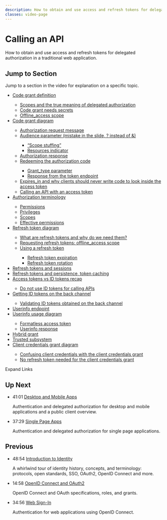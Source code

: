 ```yaml
---
description: How to obtain and use access and refresh tokens for delegated authorization in a traditional web application.
classes: video-page
---
```

# Calling an API

How to obtain and use access and refresh tokens for delegated authorization in a traditional web application.

<div class="video-wrapper" data-video="yw6hmdhnft"></div>

## Jump to Section

Jump to a section in the video for explanation on a specific topic.

<div class="video-transcript video-bookmarks" id="wistia-video-bookmarks">
  <ul>
    <li><a href="#wistia_yw6hmdhnft?time=28">Code grant definition</a></li>
    <ul>
      <li><a href="#wistia_yw6hmdhnft?time=110">Scopes and the true meaning of delegated authorization</a></li>
      <li><a href="#wistia_yw6hmdhnft?time=192">Code grant needs secrets</a></li>
      <li><a href="#wistia_yw6hmdhnft?time=224">Offline_access scope</a></li>
    </ul>
    <li><a href="#wistia_yw6hmdhnft?time=314">Code grant diagram</a></li>
    <ul>
      <li><a href="#wistia_yw6hmdhnft?time=402">Authorization request message</a></li>
      <li><a href="#wistia_yw6hmdhnft?time=563">Audience parameter (mistake in the slide, ? instead of &)</a></li>
      <ul>
        <li><a href="#wistia_yw6hmdhnft?time=638.5">“Scope stuffing”</a></li>
        <li><a href="#wistia_yw6hmdhnft?time=685">Resources indicator</a></li>
      </ul>
      <li><a href="#wistia_yw6hmdhnft?time=712">Authorization response</a></li>
      <li><a href="#wistia_yw6hmdhnft?time=772">Redeeming the authorization code</a></li>
      <ul>
        <li><a href="#wistia_yw6hmdhnft?time=819">Grant_type parameter</a></li>
        <li><a href="#wistia_yw6hmdhnft?time=918">Response from the token endpoint</a></li>
      </ul>
      <li><a href="#wistia_yw6hmdhnft?time=946">Expires_in and why clients should never write code to look inside the access token</a></li>
      <li><a href="#wistia_yw6hmdhnft?time=1054">Calling an API with an access token</a></li>
    </ul>
    <li><a href="#wistia_yw6hmdhnft?time=1167">Authorization terminology</a></li>
    <ul>
      <li><a href="#wistia_yw6hmdhnft?time=1205">Permissions</a></li>
      <li><a href="#wistia_yw6hmdhnft?time=1241">Privileges</a></li>
      <li><a href="#wistia_yw6hmdhnft?time=1268">Scopes</a></li>
      <li><a href="#wistia_yw6hmdhnft?time=1300">Effective permissions</a></li>
    </ul>
    <li><a href="#wistia_yw6hmdhnft?time=1464.5">Refresh token diagram</a></li>
    <ul>
      <li><a href="#wistia_yw6hmdhnft?time=1476">What are refresh tokens and why do we need them?</a></li>
      <li><a href="#wistia_yw6hmdhnft?time=1553">Requesting refresh tokens: offline_access scope</a></li>
      <li><a href="#wistia_yw6hmdhnft?time=1623">Using a refresh token</a></li>
      <ul>
        <li><a href="#wistia_yw6hmdhnft?time=1759">Refresh token expiration</a></li>
        <li><a href="#wistia_yw6hmdhnft?time=1798">Refresh token rotation</a></li>
      </ul>
    </ul>
    <li><a href="#wistia_yw6hmdhnft?time=1875">Refresh tokens and sessions</a></li>
    <li><a href="#wistia_yw6hmdhnft?time=1927">Refresh tokens and persistence, token caching</a></li>
    <li><a href="#wistia_yw6hmdhnft?time=2007.5">Access tokens vs ID tokens recap</a></li>
    <ul>
      <li><a href="#wistia_yw6hmdhnft?time=2126">Do not use ID tokens for calling APIs</a></li>
    </ul>
    <li><a href="#wistia_yw6hmdhnft?time=2270.6">Getting ID tokens on the back channel</a></li>
    <ul>
      <li><a href="#wistia_yw6hmdhnft?time=2332.5">Validating ID tokens obtained on the back channel</a></li>
    </ul>
    <li><a href="#wistia_yw6hmdhnft?time=2410">Userinfo endpoint</a></li>
    <li><a href="#wistia_yw6hmdhnft?time=2556">Userinfo usage diagram</a></li>
    <ul>
      <li><a href="#wistia_yw6hmdhnft?time=2586">Formatless access token</a></li>
      <li><a href="#wistia_yw6hmdhnft?time=2676">Userinfo response</a></li>
    </ul>
    <li><a href="#wistia_yw6hmdhnft?time=2697">Hybrid grant</a></li>
    <li><a href="#wistia_yw6hmdhnft?time=2766.5">Trusted subsystem</a></li>
    <li><a href="#wistia_yw6hmdhnft?time=2941">Client credentials grant diagram</a></li>
    <ul>
      <li><a href="#wistia_yw6hmdhnft?time=3042">Confusing client credentials with the client credentials grant</a></li>
      <li><a href="#wistia_yw6hmdhnft?time=3093">No refresh token needed for the client credentials grant</a></li>
    </ul>
  </ul>
</div>

<div class="video-transcript-expand" onClick="(function() {
  $('.video-transcript').toggleClass('expanded');
  $('.video-transcript-expand i').attr('class', $('.video-transcript').hasClass('expanded') ? 'icon-budicon-462' : 'icon-budicon-460');
})()">Expand Links <i class="icon-budicon-460"></i></div>

## Up Next

<ul class="up-next">
  <li>
    <span class="video-time"><i class="icon icon-budicon-494"></i>41:01</span>
    <i class="video-icon icon icon-budicon-676"></i>
    <a href="/videos/learn-identity/05-desktop-and-mobile-apps">Desktop and Mobile Apps</a>
    <p>Authentication and delegated authorization for desktop and mobile applications and a public client overview.</p>
  </li>

  <li>
    <span class="video-time"><i class="icon icon-budicon-494"></i>37:29</span>
    <i class="video-icon icon icon-budicon-676"></i>
    <a href="/videos/learn-identity/06-single-page-apps">Single Page Apps</a>
    <p>Authentication and delegated authorization for single page applications.</p>
  </li>
</ul>

## Previous

<ul class="up-next">
  <li>
    <span class="video-time"><i class="icon icon-budicon-494"></i>48:54</span>
    <i class="video-icon icon icon-budicon-676"></i>
    <a href="/videos/learn-identity/01-introduction-to-identity">Introduction to Identity</a>
    <p>A whirlwind tour of identity history, concepts, and terminology: protocols, open standards, SSO, OAuth2, OpenID Connect and more.</p>
  </li>

  <li>
    <span class="video-time"><i class="icon icon-budicon-494"></i>14:58</span>
    <i class="video-icon icon icon-budicon-676"></i>
    <a href="/videos/learn-identity/02-oidc-and-oauth">OpenID Connect and OAuth2</a>
    <p>OpenID Connect and OAuth specifications, roles, and grants.</p>
  </li>

  <li>
    <span class="video-time"><i class="icon icon-budicon-494"></i>34:56</span>
    <i class="video-icon icon icon-budicon-676"></i>
    <a href="/videos/learn-identity/03-web-sign-in">Web Sign-In</a>
    <p>Authentication for web applications using OpenID Connect.</p>
  </li>
</ul>
